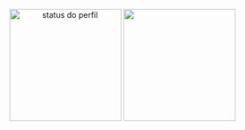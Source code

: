 <p align="center">
  <a>
    <img src="https://github-readme-stats.vercel.app/api?username=RickyM7&locale=pt-br&theme=transparent&hide=stars&hide_rank=true&show=prs_merged,prs_merged_percentage&show_icons=true" height=200 align="center" alt="status do perfil" />
    <img src="https://github-readme-stats.vercel.app/api/top-langs?username=RickyM7&layout=compact&locale=pt-br&theme=transparent" height=200 align="center" />
  </a>
</p>

